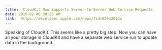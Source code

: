 ```yaml
---
title:  CloudKit Now Supports Server-to-Server Web Service Requests
date: 2016-02-06 08:26 AM
link:  https://developer.apple.com/news/?id=02042016a
---
```


Speaking of CloudKit. This seems like a pretty big step. Now you can have all your storage in CloudKit and have a separate web service run to update data in the background.